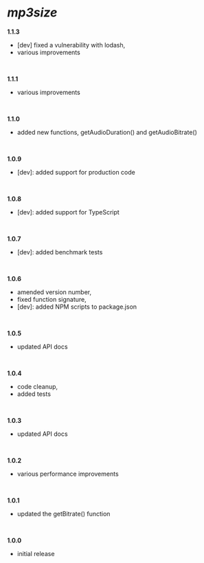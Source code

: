 # _mp3size_

**1.1.3**

- [dev] fixed a vulnerability with lodash,
- various improvements

<br>

**1.1.1**

- various improvements

<br>

**1.1.0**

- added new functions, getAudioDuration() and getAudioBitrate()

<br>

**1.0.9**

- [dev]: added support for production code

<br>

**1.0.8**

- [dev]: added support for TypeScript

<br>

**1.0.7**

- [dev]: added benchmark tests

<br>

**1.0.6**

- amended version number,
- fixed function signature,
- [dev]: added NPM scripts to package.json

<br>

**1.0.5**

- updated API docs

<br>

**1.0.4**

- code cleanup,
- added tests

<br>

**1.0.3**

- updated API docs

<br>

**1.0.2**

- various performance improvements

<br>

**1.0.1**

- updated the getBitrate() function

<br>

**1.0.0**

- initial release
